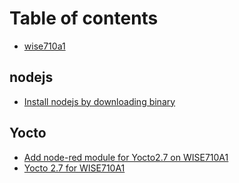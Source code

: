 # Table of contents

* [wise710a1](README.md)

## nodejs

* [Install nodejs by downloading binary](nodejs/install-nodejs-by-downloading-binary.md)

## Yocto

* [Add node-red module for Yocto2.7 on WISE710A1](yocto/add-node-red-module-for-yocto2.7-on-wise710a1.md)
* [Yocto 2.7 for WISE710A1](yocto/yocto-2.7-for-wise710a1.md)

